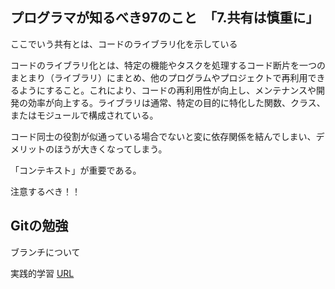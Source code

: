 ## プログラマが知るべき97のこと　「7.共有は慎重に」
ここでいう共有とは、コードのライブラリ化を示している

コードのライブラリ化とは、特定の機能やタスクを処理するコード断片を一つのまとまり（ライブラリ）にまとめ、他のプログラムやプロジェクトで再利用できるようにすること。これにより、コードの再利用性が向上し、メンテナンスや開発の効率が向上する。ライブラリは通常、特定の目的に特化した関数、クラス、またはモジュールで構成されている。

コード同士の役割が似通っている場合でないと変に依存関係を結んでしまい、デメリットのほうが大きくなってしまう。

「コンテキスト」が重要である。

注意するべき！！

## Gitの勉強
ブランチについて

実践的学習
[URL](https://learngitbranching.js.org/?locale%253Dja)
